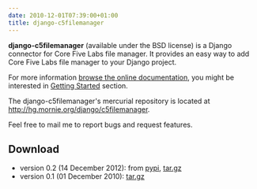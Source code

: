 ```yaml
---
date: 2010-12-01T07:39:00+01:00
title: django-c5filemanager
---
```


**django-c5filemanager** (available under the BSD license) is a Django connector
for Core Five Labs file manager. It provides an easy way to add Core Five Labs
file manager to your Django project.

For more information [browse the online documentation][docs], you might be
interested in [Getting Started][docs_start] section.

The django-c5filemanager's mercurial repository is located at
<http://hg.mornie.org/django/c5filemanager>.

Feel free to mail me to report bugs and request features.

## Download ##

 * version 0.2 (14 December 2012): from [pypi][pypi_v0.2], [tar.gz][tarball_v0.2]
 * version 0.1 (01 December 2010): [tar.gz][tarball_v0.1]


[docs]: http://docs.mornie.org/django-c5filemanager/
[docs_start]: http://docs.mornie.org/django-c5filemanager/getting_started.html

[pypi_v0.2]: https://pypi.python.org/pypi/django-c5filemanager/0.2

[tarball_v0.1]: http://downloads.mornie.org/django-c5filemanager/django-c5filemanager-0.1.tar.gz
[tarball_v0.2]: http://downloads.mornie.org/django-c5filemanager/django-c5filemanager-0.2.tar.gz
